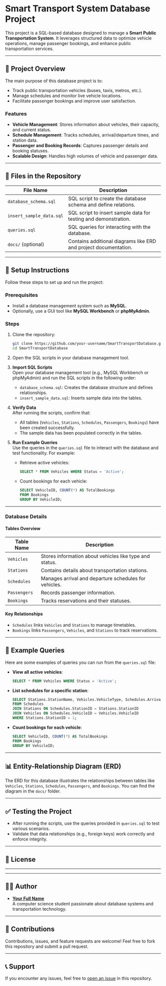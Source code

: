 # Smart Transport System Database Project

This project is a SQL-based database designed to manage a **Smart Public Transportation System**. It leverages structured data to optimize vehicle operations, manage passenger bookings, and enhance public transportation services.

---

## 📖 Project Overview
The main purpose of this database project is to:
- Track public transportation vehicles (buses, taxis, metros, etc.).
- Manage schedules and monitor live vehicle locations.
- Facilitate passenger bookings and improve user satisfaction.

### **Features**
- **Vehicle Management**: Stores information about vehicles, their capacity, and current status.
- **Schedule Management**: Tracks schedules, arrival/departure times, and station data.
- **Passenger and Booking Records**: Captures passenger details and booking statuses.
- **Scalable Design**: Handles high volumes of vehicle and passenger data.

---

## 📂 Files in the Repository

| File Name              | Description                                                     |
|------------------------|-----------------------------------------------------------------|
| `database_schema.sql`  | SQL script to create the database schema and define relations. |
| `insert_sample_data.sql` | SQL script to insert sample data for testing and demonstration. |
| `queries.sql`          | SQL queries for interacting with the database.                |
| `docs/` (optional)     | Contains additional diagrams like ERD and project documentation.|

---

## 🔧 Setup Instructions

Follow these steps to set up and run the project:

### **Prerequisites**
- Install a database management system such as **MySQL**.
- Optionally, use a GUI tool like **MySQL Workbench** or **phpMyAdmin**.

### **Steps**
1. Clone the repository:
   ```bash
   git clone https://github.com/your-username/SmartTransportDatabase.git
   cd SmartTransportDatabase

2. Open the SQL scripts in your database management tool.

3. **Import SQL Scripts**  
   Open your database management tool (e.g., MySQL Workbench or phpMyAdmin) and run the SQL scripts in the following order:
   - `database_schema.sql`: Creates the database structure and defines relationships.
   - `insert_sample_data.sql`: Inserts sample data into the tables.

4. **Verify Data**  
   After running the scripts, confirm that:
   - All tables (`Vehicles`, `Stations`, `Schedules`, `Passengers`, `Bookings`) have been created successfully.
   - The sample data has been populated correctly in the tables.

5. **Run Example Queries**  
   Use the queries in the `queries.sql` file to interact with the database and test functionality. For example:
   - Retrieve active vehicles:
     ```sql
     SELECT * FROM Vehicles WHERE Status = 'Active';
     ```
   - Count bookings for each vehicle:
     ```sql
     SELECT VehicleID, COUNT(*) AS TotalBookings
     FROM Bookings
     GROUP BY VehicleID;
     ```

---

### **Database Details**

#### **Tables Overview**
| Table Name    | Description                                              |
|---------------|----------------------------------------------------------|
| `Vehicles`    | Stores information about vehicles like type and status.  |
| `Stations`    | Contains details about transportation stations.          |
| `Schedules`   | Manages arrival and departure schedules for vehicles.    |
| `Passengers`  | Records passenger information.                           |
| `Bookings`    | Tracks reservations and their statuses.                  |

#### **Key Relationships**
- `Schedules` links `Vehicles` and `Stations` to manage timetables.
- `Bookings` links `Passengers`, `Vehicles`, and `Stations` to track reservations.

---

## 🚀 Example Queries

Here are some examples of queries you can run from the `queries.sql` file:

- **View all active vehicles**:
  ```sql
  SELECT * FROM Vehicles WHERE Status = 'Active';
  ```

- **List schedules for a specific station**:
  ```sql
  SELECT Stations.StationName, Vehicles.VehicleType, Schedules.ArrivalTime, Schedules.DepartureTime
  FROM Schedules
  JOIN Stations ON Schedules.StationID = Stations.StationID
  JOIN Vehicles ON Schedules.VehicleID = Vehicles.VehicleID
  WHERE Stations.StationID = 1;
  ```

- **Count bookings for each vehicle**:
  ```sql
  SELECT VehicleID, COUNT(*) AS TotalBookings
  FROM Bookings
  GROUP BY VehicleID;
  ```

---

## 📊 Entity-Relationship Diagram (ERD)

The ERD for this database illustrates the relationships between tables like `Vehicles`, `Stations`, `Schedules`, `Passengers`, and `Bookings`. You can find the diagram in the `docs/` folder.

---

## ✅ Testing the Project
- After running the scripts, use the queries provided in `queries.sql` to test various scenarios.
- Validate that data relationships (e.g., foreign keys) work correctly and enforce integrity.

---

## 📃 License
***

---

## 👩‍💻 Author
- **[Your Full Name](https://github.com/your-username)**  
  A computer science student passionate about database systems and transportation technology.

---

## 🙌 Contributions
Contributions, issues, and feature requests are welcome! Feel free to fork this repository and submit a pull request.

---

## 📞 Support
If you encounter any issues, feel free to [open an issue](https://github.com/your-username/SmartTransportDatabase/issues) in this repository.
